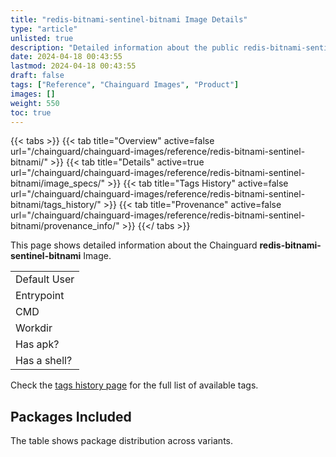 ```yaml
---
title: "redis-bitnami-sentinel-bitnami Image Details"
type: "article"
unlisted: true
description: "Detailed information about the public redis-bitnami-sentinel-bitnami Chainguard Image."
date: 2024-04-18 00:43:55
lastmod: 2024-04-18 00:43:55
draft: false
tags: ["Reference", "Chainguard Images", "Product"]
images: []
weight: 550
toc: true
---
```


{{< tabs >}}
{{< tab title="Overview" active=false url="/chainguard/chainguard-images/reference/redis-bitnami-sentinel-bitnami/" >}}
{{< tab title="Details" active=true url="/chainguard/chainguard-images/reference/redis-bitnami-sentinel-bitnami/image_specs/" >}}
{{< tab title="Tags History" active=false url="/chainguard/chainguard-images/reference/redis-bitnami-sentinel-bitnami/tags_history/" >}}
{{< tab title="Provenance" active=false url="/chainguard/chainguard-images/reference/redis-bitnami-sentinel-bitnami/provenance_info/" >}}
{{</ tabs >}}

This page shows detailed information about the Chainguard **redis-bitnami-sentinel-bitnami** Image.

|              |
|--------------|
| Default User |
| Entrypoint   |
| CMD          |
| Workdir      |
| Has apk?     |
| Has a shell? |

Check the [tags history page](/chainguard/chainguard-images/reference/redis-bitnami-sentinel-bitnami/tags_history/) for the full list of available tags.

## Packages Included
The table shows package distribution across variants.

|  |
|--|

